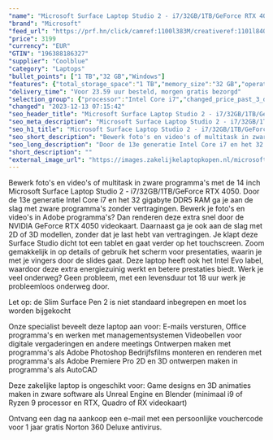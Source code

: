 ```yaml
---
"name": "Microsoft Surface Laptop Studio 2 - i7/32GB/1TB/GeForce RTX 4050"
"brand": "Microsoft"
"feed_url": "https://prf.hn/click/camref:1100l383M/creativeref:1101l84031/destination:https%3A%2F%2Fwww.coolblue.nl%2Fproduct%2F935342"
"price": 3199
"currency": "EUR"
"GTIN": "196388186327"
"supplier": "Coolblue"
"category": "Laptops"
"bullet_points": ["1 TB","32 GB","Windows"]
"features": {"total_storage_space":"1 TB","memory_size":"32 GB","operating_system":"Windows"}
"delivery_time": "Voor 23.59 uur besteld, morgen gratis bezorgd"
"selection_group": {"processor":"Intel Core i7","changed_price_past_3_days":false,"product_family":"Surface"}
"changed": "2023-12-13 07:15:42"
"seo_header_title": "Microsoft Surface Laptop Studio 2 - i7/32GB/1TB/GeForce RTX 4050"
"seo_meta_description": "Microsoft Surface Laptop Studio 2 - i7/32GB/1TB/GeForce RTX 4050"
"seo_h1_title": "Microsoft Surface Laptop Studio 2 - i7/32GB/1TB/GeForce RTX 4050"
"seo_short_description": "Bewerk foto's en video's of multitask in zware programma's met de 14 inch Microsoft Surface Laptop Studio 2 - i7/32GB/1TB/GeForce RTX 4050."
"seo_long_description": "Door de 13e generatie Intel Core i7 en het 32 gigabyte DDR5 RAM ga je aan de slag met zware programma's zonder vertragingen. Bewerk je foto's en video's in Adobe programma's? Dan renderen deze extra snel door de NVIDIA GeForce RTX 4050 videokaart. Daarnaast ga je ook aan de slag met 2D of 3D modellen, zonder dat je last hebt van vertragingen. Je klapt deze Surface Studio dicht tot een tablet en gaat verder op het touchscreen. Zoom gemakkelijk in op details of gebruik het scherm voor presentaties, waarin je met je vingers door de slides gaat. Deze laptop heeft ook het Intel Evo label, waardoor deze extra energiezuinig werkt en betere prestaties biedt. Werk je veel onderweg? Geen probleem, met een levensduur tot 18 uur werk je probleemloos onderweg door. \r\n\r\nLet op: de Slim Surface Pen 2 is niet standaard inbegrepen en moet los worden bijgekocht\r\n\r\nOnze specialist beveelt deze laptop aan voor:\r\nE-mails versturen, Office programma's en werken met managementsystemen\r\nVideobellen voor digitale vergaderingen en andere meetings\r\nOntwerpen maken met programma's als Adobe Photoshop\r\nBedrijfsfilms monteren en renderen met programma's als Adobe Premiere Pro\r\n2D en 3D ontwerpen maken in programma's als AutoCAD\r\n\r\n\r\nDeze zakelijke laptop is ongeschikt voor:\r\nGame designs en 3D animaties maken in zware software als Unreal Engine en Blender (minimaal i9 of Ryzen 9 processor en RTX, Quadro of RX videokaart)\r\n\r\n\r\n\r\nOntvang een dag na aankoop een e-mail met een persoonlijke vouchercode voor 1 jaar gratis Norton 360 Deluxe antivirus."
"short_description": ""
"external_image_url": "https://images.zakelijkelaptopkopen.nl/microsoft-surface-laptop-studio-2-i7-32gb-1tb-geforce-rtx-4050.webp"
---
```


Bewerk foto's en video's of multitask in zware programma's met de 14 inch Microsoft Surface Laptop Studio 2 - i7/32GB/1TB/GeForce RTX 4050. Door de 13e generatie Intel Core i7 en het 32 gigabyte DDR5 RAM ga je aan de slag met zware programma's zonder vertragingen. Bewerk je foto's en video's in Adobe programma's? Dan renderen deze extra snel door de NVIDIA GeForce RTX 4050 videokaart. Daarnaast ga je ook aan de slag met 2D of 3D modellen, zonder dat je last hebt van vertragingen. Je klapt deze Surface Studio dicht tot een tablet en gaat verder op het touchscreen. Zoom gemakkelijk in op details of gebruik het scherm voor presentaties, waarin je met je vingers door de slides gaat. Deze laptop heeft ook het Intel Evo label, waardoor deze extra energiezuinig werkt en betere prestaties biedt. Werk je veel onderweg? Geen probleem, met een levensduur tot 18 uur werk je probleemloos onderweg door. 

Let op: de Slim Surface Pen 2 is niet standaard inbegrepen en moet los worden bijgekocht

Onze specialist beveelt deze laptop aan voor:
E-mails versturen, Office programma's en werken met managementsystemen
Videobellen voor digitale vergaderingen en andere meetings
Ontwerpen maken met programma's als Adobe Photoshop
Bedrijfsfilms monteren en renderen met programma's als Adobe Premiere Pro
2D en 3D ontwerpen maken in programma's als AutoCAD


Deze zakelijke laptop is ongeschikt voor:
Game designs en 3D animaties maken in zware software als Unreal Engine en Blender (minimaal i9 of Ryzen 9 processor en RTX, Quadro of RX videokaart)



Ontvang een dag na aankoop een e-mail met een persoonlijke vouchercode voor 1 jaar gratis Norton 360 Deluxe antivirus.